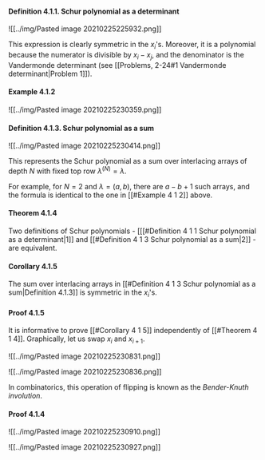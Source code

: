#### Definition 4.1.1. Schur polynomial as a determinant

![[../img/Pasted image 20210225225932.png]]

This expression is clearly symmetric in the $x_i$'s. Moreover, it is a polynomial because the numerator is divisible by $x_i-x_j$, and the denominator is the Vandermonde determinant (see [[Problems, 2-24#1 Vandermonde determinant|Problem 1]]). 

#### Example 4.1.2

![[../img/Pasted image 20210225230359.png]]

#### Definition 4.1.3. Schur polynomial as a sum

![[../img/Pasted image 20210225230414.png]]

This represents the Schur polynomial as a sum over interlacing arrays of depth $N$ with fixed top row $\lambda^{(N)}=\lambda$.

For example, for $N=2$ and $\lambda=(a,b)$, there are $a-b+1$ such arrays, and the formula is identical to the one in [[#Example 4 1 2]] above.

#### Theorem 4.1.4

Two definitions of Schur polynomials - [[[#Definition 4 1 1 Schur polynomial as a determinant|1]] and [[#Definition 4 1 3 Schur polynomial as a sum|2]] - are equivalent.

#### Corollary 4.1.5

The sum over interlacing arrays in [[#Definition 4 1 3 Schur polynomial as a sum|Definition 4.1.3]] is symmetric in the $x_i$'s.

#### Proof 4.1.5

It is informative to prove [[#Corollary 4 1 5]] independently of [[#Theorem 4 1 4]]. Graphically, let us swap $x_i$ and $x_{i+1}$.

![[../img/Pasted image 20210225230831.png]]

![[../img/Pasted image 20210225230836.png]]

In combinatorics, this operation of flipping is known as the _Bender-Knuth involution_.

#### Proof 4.1.4


![[../img/Pasted image 20210225230910.png]]

![[../img/Pasted image 20210225230927.png]]